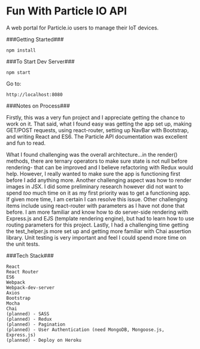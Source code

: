 # Fun With Particle IO API

A web portal for Particle.io users to manage their IoT devices.

###Getting Started###

	npm install

###To Start Dev Server###

    npm start

Go to:

    http://localhost:8080

###Notes on Process###

Firstly, this was a very fun project and I appreciate getting the chance to work on it. That said, what I found easy was 
getting the app set up, making GET/POST requests, using react-router, setting up NavBar with Bootstrap, and writing React and ES6. The Particle API documentation was excellent and fun to read. 

What I found challenging was the overall architecture...in the render() methods, there are ternary operators to make sure state is not null before rendering- that can be improved and I believe refactoring with Redux would help. However, I really wanted to make sure the app is functioning first before I add anything more. Another challenging aspect was how to render images in JSX. I did some preliminary research however did not want to spend *too* much time on it as my first priority was to get a functioning app. If given more time, I am certain I can resolve this issue. Other challenging items include using react-router with parameters
as I have not done that before. I am more familiar and know how to do server-side rendering with Express.js and EJS (template
rendering engine), but had to learn how to use routing parameters for this project. Lastly, I had a challenging time getting
the test_helper.js more set up and getting more familiar with Chai assertion library. Unit testing is very important and feel 
I could spend more time on the unit tests. 


###Tech Stack###

    React
    React Router
    ES6
    Webpack
    Webpack-dev-server
    Axios
    Bootstrap
    Mocha
    Chai
    (planned) - SASS
    (planned) - Redux
    (planned) - Pagination
    (planned) - User Authentication (need MongoDB, Mongoose.js, Express.js)
    (planned) - Deploy on Heroku
